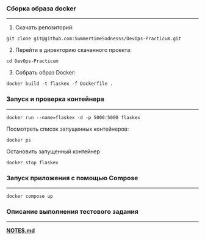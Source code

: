 ### Сборка образа docker
___________________________

1. Скачать репозиторий:

`git clone git@github.com:SummertimeSadnesss/DevOps-Practicum.git`

2. Перейти в директорию скачанного проекта:

`cd DevOps-Practicum`

3. Собрать образ Docker:

`docker build -t flaskex -f Dockerfile .`

### Запуск и проверка контейнера
___________________________

`docker run --name=flaskex -d -p 5000:5000 flaskex`

Посмотреть список запущенных контейнеров:

`docker ps`

Остановить запущенный контейнер

`docker stop flaskex`

### Запуск приложения с помощью Compose
___________________________

`docker compose up`

### Описание выполнения тестового задания
___________________________
**[NOTES.md](NOTES.md)**